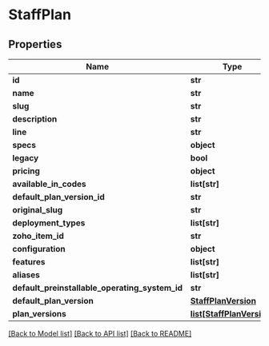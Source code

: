 # StaffPlan


## Properties
Name | Type | Description | Notes
------------ | ------------- | ------------- | -------------
**id** | **str** |  | [optional] 
**name** | **str** |  | [optional] 
**slug** | **str** |  | [optional] 
**description** | **str** |  | [optional] 
**line** | **str** |  | [optional] 
**specs** | **object** |  | [optional] 
**legacy** | **bool** |  | [optional] 
**pricing** | **object** |  | [optional] 
**available_in_codes** | **list[str]** |  | [optional] 
**default_plan_version_id** | **str** |  | [optional] 
**original_slug** | **str** |  | [optional] 
**deployment_types** | **list[str]** |  | [optional] 
**zoho_item_id** | **str** |  | [optional] 
**configuration** | **object** |  | [optional] 
**features** | **list[str]** |  | [optional] 
**aliases** | **list[str]** |  | [optional] 
**default_preinstallable_operating_system_id** | **str** |  | [optional] 
**default_plan_version** | [**StaffPlanVersion**](StaffPlanVersion.md) |  | [optional] 
**plan_versions** | [**list[StaffPlanVersion]**](StaffPlanVersion.md) |  | [optional] 

[[Back to Model list]](../README.md#documentation-for-models) [[Back to API list]](../README.md#documentation-for-api-endpoints) [[Back to README]](../README.md)


